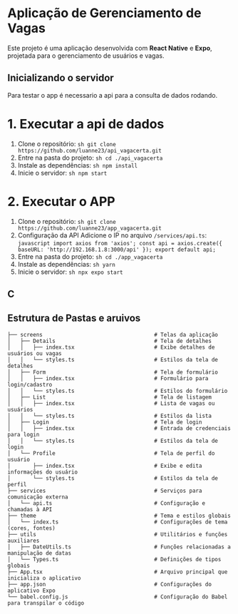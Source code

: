 # Aplicação de Gerenciamento de Vagas

Este projeto é uma aplicação desenvolvida com **React Native** e **Expo**, projetada para o gerenciamento de usuários e vagas.

## Inicializando o servidor
Para testar o app é necessario a api para a consulta de dados rodando.  
# 1. Executar a api de dados 
1. Clone o repositório: ```sh git clone https://github.com/luanne23/api_vagacerta.git ```
2. Entre na pasta do projeto: ```sh cd ./api_vagacerta ```
3. Instale as dependências: ```sh npm install ``` 
4. Inicie o servidor: ```sh npm start ``` 
# 2. Executar o APP
1. Clone o repositório: ```sh git clone https://github.com/luanne23/app_vagacerta.git ```
2. Configuração da API Adicione o IP no arquivo `/services/api.ts`: ```javascript import axios from 'axios'; const api = axios.create({ baseURL: 'http://192.168.1.8:3000/api' }); export default api;``` 
3. Entre na pasta do projeto: ```sh cd ./app_vagacerta ```
4. Instale as dependências: ```sh yarn ``` 
5. Inicie o servidor: ```sh npx expo start ``` 


## C

## Estrutura de Pastas e aruivos

```plaintext
├── screens                                   # Telas da aplicação
│   ├── Details                               # Tela de detalhes
│   │   ├── index.tsx                         # Exibe detalhes de usuários ou vagas
│   │   └── styles.ts                         # Estilos da tela de detalhes
│   ├── Form                                  # Tela de formulário
│   │   ├── index.tsx                         # Formulário para login/cadastro
│   │   └── styles.ts                         # Estilos do formulário
│   ├── List                                  # Tela de listagem
│   │   ├── index.tsx                         # Lista de vagas ou usuários
│   │   └── styles.ts                         # Estilos da lista
│   ├── Login                                 # Tela de login
│   │   ├── index.tsx                         # Entrada de credenciais para login
│   │   └── styles.ts                         # Estilos da tela de login
│   └── Profile                               # Tela de perfil do usuário
│       ├── index.tsx                         # Exibe e edita informações do usuário
│       └── styles.ts                         # Estilos da tela de perfil
├── services                                  # Serviços para comunicação externa
│   └── api.ts                                # Configuração e chamadas à API
├── theme                                     # Tema e estilos globais
│   └── index.ts                              # Configurações de tema (cores, fontes)
├── utils                                     # Utilitários e funções auxiliares
│   ├── DateUtils.ts                          # Funções relacionadas a manipulação de datas
│   └── Types.ts                              # Definições de tipos globais
├── App.tsx                                   # Arquivo principal que inicializa o aplicativo
├── app.json                                  # Configurações do aplicativo Expo
└── babel.config.js                           # Configuração do Babel para transpilar o código
